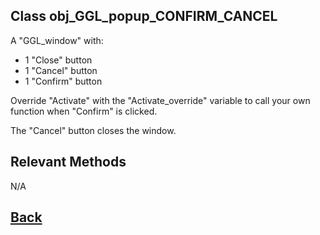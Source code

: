 ## Class obj_GGL_popup_CONFIRM_CANCEL

A "GGL_window" with:
- 1 "Close" button
- 1 "Cancel" button
- 1 "Confirm" button
	
Override "Activate" with the "Activate_override" variable to call your own function when "Confirm" is clicked.
	
The "Cancel" button closes the window.

## Relevant Methods

N/A

## [Back](https://github.com/Ced30/GML-GUI-Library-GGL-Documentation/blob/main/API/Instance%20Prefabs.md)
